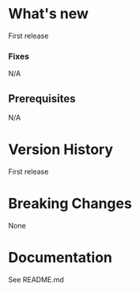 # What's new

First release

### Fixes

N/A

## Prerequisites

N/A

# Version History

First release

# Breaking Changes

None

# Documentation

See README.md